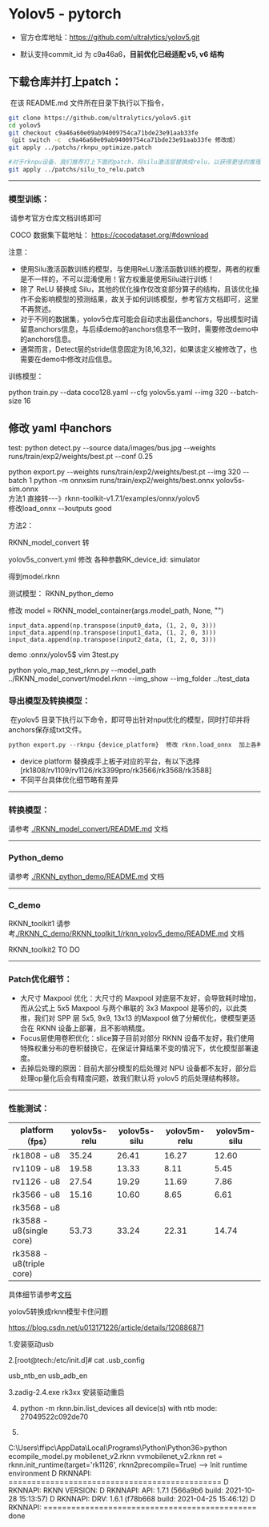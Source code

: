 # Yolov5 - pytorch

- 官方仓库地址：https://github.com/ultralytics/yolov5.git

- 默认支持commit_id 为 c9a46a6，**目前优化已经适配 v5, v6 结构**



## 下载仓库并打上patch：

​	在该 README.md 文件所在目录下执行以下指令，

```sh
git clone https://github.com/ultralytics/yolov5.git
cd yolov5
git checkout c9a46a60e09ab94009754ca71bde23e91aab33fe
（git switch -c  c9a46a60e09ab94009754ca71bde23e91aab33fe 修改成）
git apply ../patchs/rknpu_optimize.patch

#对于rknpu设备，我们推荐打上下面的patch，将silu激活层替换成relu，以获得更佳的推理性能。请注意替换后权重需要重新训练！
git apply ../patchs/silu_to_relu.patch
```



---

### 模型训练：

​	请参考官方仓库文档训练即可

​	COCO 数据集下载地址： https://cocodataset.org/#download

注意：

- 使用Silu激活函数训练的模型，与使用ReLU激活函数训练的模型，两者的权重是不一样的，不可以混淆使用！官方权重是使用Silu进行训练！
- 除了 ReLU 替换成 Silu，其他的优化操作仅改变部分算子的结构，且该优化操作不会影响模型的预测结果，故关于如何训练模型，参考官方文档即可，这里不再赘述。
- 对于不同的数据集，yolov5仓库可能会自动求出最佳anchors，导出模型时请留意anchors信息，与后续demo的anchors信息不一致时，需要修改demo中的anchors信息。
- 通常而言，Detect层的stride信息固定为[8,16,32]，如果该定义被修改了，也需要在demo中修改对应信息。


训练模型：

python train.py --data coco128.yaml --cfg yolov5s.yaml     --img 320     --batch-size 16  

修改  yaml 中anchors
---
test:
python detect.py  --source data/images/bus.jpg   --weights  runs/train/exp2/weights/best.pt  --conf 0.25

 
python   export.py    --weights   runs/train/exp2/weights/best.pt --img 320 --batch 1
python -m onnxsim  runs/train/exp2/weights/best.onnx yolov5s-sim.onnx  
方法1
直接转---》rknn-toolkit-v1.7.1/examples/onnx/yolov5   
修改load_onnx   --》outputs
good

方法2：

RKNN_model_convert 转

yolov5s_convert.yml  修改 各种参数RK_device_id: simulator 


得到model.rknn 

测试模型：
RKNN_python_demo 

修改 model = RKNN_model_container(args.model_path, None, "")

    input_data.append(np.transpose(input0_data, (1, 2, 0, 3)))
    input_data.append(np.transpose(input1_data, (1, 2, 0, 3)))
    input_data.append(np.transpose(input2_data, (1, 2, 0, 3)))
 demo :onnx/yolov5$ vim  3test.py 

python  yolo_map_test_rknn.py  --model_path ../RKNN_model_convert/model.rknn  --img_show --img_folder ../test_data

### 导出模型及转换模型：

​	在yolov5 目录下执行以下命令，即可导出针对npu优化的模型，同时打印并将anchors保存成txt文件。
 


```python
python export.py --rknpu {device_platform}  修改 rknn.load_onnx  加上各种lable

```

- device platform 替换成手上板子对应的平台，有以下选择 [rk1808/rv1109/rv1126/rk3399pro/rk3566/rk3568/rk3588]
- 不同平台具体优化细节略有差异



---

### 转换模型：

请参考 [./RKNN_model_convert/README.md](./RKNN_model_convert/README.md) 文档



---

### Python_demo

请参考 [./RKNN_python_demo/README.md](./RKNN_python_demo/README.md) 文档




---

### C_demo

RKNN_toolkit1 请参考[./RKNN_C_demo/RKNN_toolkit_1/rknn_yolov5_demo/README.md](./RKNN_C_demo/RKNN_toolkit_1/rknn_yolov5_demo/README.md) 文档

RKNN_toolkit2 TO DO




---

### Patch优化细节：

- 大尺寸 Maxpool 优化：大尺寸的 Maxpool 对底层不友好，会导致耗时增加，而从公式上 5x5 Maxpool 与两个串联的 3x3 Maxpool 是等价的，以此类推，我们对 SPP 层 5x5, 9x9, 13x13 的Maxpool 做了分解优化，使模型更适合在 RKNN 设备上部署，且不影响精度。
- Focus层使用卷积优化：slice算子目前对部分 RKNN 设备不友好，我们使用特殊权重分布的卷积替换它，在保证计算结果不变的情况下，优化模型部署速度。
- 去掉后处理的原因：目前大部分模型的后处理对 NPU 设备都不友好，部分后处理op量化后会有精度问题，故我们默认将 yolov5 的后处理结构移除。



---

### 性能测试：

| platform（fps）          | yolov5s-relu | yolov5s-silu | yolov5m-relu | yolov5m-silu |
| ------------------------ | ------------ | ------------ | ------------ | ------------ |
| rk1808 - u8              | 35.24        | 26.41        | 16.27        | 12.60        |
| rv1109 - u8              | 19.58        | 13.33        | 8.11         | 5.45         |
| rv1126 - u8              | 27.54        | 19.29        | 11.69        | 7.86         |
| rk3566 - u8              | 15.16        | 10.60        | 8.65         | 6.61         |
| rk3568 - u8              |              |              |              |              |
| rk3588 - u8(single core) | 53.73        | 33.24        | 22.31        | 14.74        |
| rk3588 - u8(triple core) |              |              |              |              |

具体细节请参考[文档](./RKNN_model_convert/README.md)



yolov5转换成rknn模型卡住问题

https://blog.csdn.net/u013171226/article/details/120886871

1.安装驱动usb 

2.[root@tech:/etc/init.d]# cat  .usb_config 

usb_ntb_en
usb_adb_en

3.zadig-2.4.exe   rk3xx 安装驱动重启 

4. python -m rknn.bin.list_devices
all device(s) with ntb mode:
27049522c092de70

5.
C:\Users\ffipc\AppData\Local\Programs\Python\Python36>python ecompile_model.py   mobilenet_v2.rknn vvmobilenet_v2.rknn
ret = rknn.init_runtime(target='rk1126', rknn2precompile=True)
--> Init runtime environment
D RKNNAPI: ==============================================
D RKNNAPI: RKNN VERSION:
D RKNNAPI:   API: 1.7.1 (566a9b6 build: 2021-10-28 15:13:57)
D RKNNAPI:   DRV: 1.6.1 (f78b668 build: 2021-04-25 15:46:12)
D RKNNAPI: ==============================================
done




